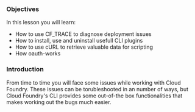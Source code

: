 ### Objectives

In this lesson you will learn:

* How to use CF_TRACE to diagnose deployment issues
* How to install, use and uninstall usefull CLI plugins
* How to use cURL to retrieve valuable data for scripting
* How oauth-works

### Introduction

From time to time you will face some issues while working with Cloud Foundry. These issues can be torubleshooted in an number of ways, but Cloud Foundry's CLI provides some out-of-the box functionalities that makes working out the bugs much easier.

